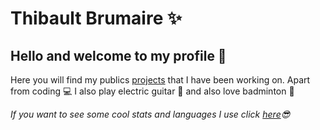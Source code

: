 
# Thibault Brumaire ✨

## Hello and welcome to my profile 👋

Here you will find my publics [projects](https://github.com/Thibb1?tab=repositories "Repositories") that I have been working on. Apart from coding 💻 I also play electric guitar 🎸 and also love badminton 🏸

_If you want to see some cool stats and languages I use click [here](https://github.com/Thibb1/Thibb1/blob/main/stats.md "Stats")😎_
